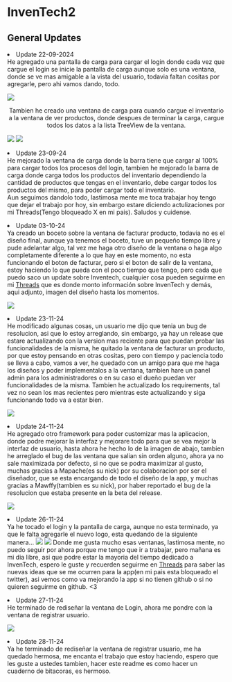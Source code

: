 # InvenTech2

## General Updates
<p align="centar">
  <li>Update 22-09-2024</li> He agregado una pantalla de carga para cargar el login donde cada vez que cargue el login se inicie la pantalla de carga aunque solo es una ventana, donde se ve mas amigable a la vista del usuario, todavia faltan cositas por agregarle, pero ahi vamos dando, todo.
</p>
<img src='/resources/screenshot/screenshot3.png'>
<p align="center">
  Tambien he creado una ventana de carga para cuando cargue el inventario a la ventana de ver productos, donde despues de terminar la carga, cargue todos los datos a la lista TreeView de la ventana.
</p>
<img src='/resources/screenshot/screenshot4.png'>
<img src='/resources/screenshot/screenshot5.png'>
<p align="center">
<li>Update 23-09-24</li> He mejorado la ventana de carga donde la barra tiene que cargar al 100% para cargar todos los procesos del login, tambien he mejorado la barra de carga donde carga todos los productos del inventario dependiendo la cantidad de productos que tengas en el inventario, debe cargar todos los productos del mismo, para poder cargar todo el inventario. <br> Aun seguimos dandolo todo, lastimosa mente me toca trabajar hoy tengo que dejar el trabajo por hoy, sin embargo estare diciendo actulizaciones por mi Threads(Tengo bloqueado X en mi pais).
Saludos y cuidense.
</p>
<p align="center">
  <li>Update 03-10-24</li> Ya creado un boceto sobre la ventana de facturar producto, todavia no es el diseño final, aunque ya tenemos el boceto, tuve un pequeño tiempo libre y pude adelantar algo, tal vez me haga otro diseño de la ventana o haga algo completamente diferente a lo que hay en este momento, no esta funcionando el boton de facturar, pero si el boton de salir de la ventana, estoy haciendo lo que pueda con el poco tiempo que tengo, pero cada que puedo saco un update sobre Inventech, cualquier cosa pueden seguirme en mi <a href='https://www.threads.net/@dumb.nox'>Threads</a> que es donde monto información sobre InvenTech y demás, aqui adjunto, imagen del diseño hasta los momentos.
</p>
<img src='/resources/screenshot/screenshot6.png'>
<p align='center'>
  <li>Update 23-11-24</li> He modificado algunas cosas, un usuario me dijo que tenia un bug de resolucion, asi que lo estoy arreglando, sin embargo, ya hay un release que estare actualizando con la version mas reciente para que puedan probar las funcionalidades de la misma, he quitado la ventana de facturar un producto, por que estoy pensando en otras cositas, pero con tiempo y paciencia todo se lleva a cabo, vamos a ver, he quedado con un amigo para que me haga los diseños y poder implementalos a la ventana, tambien hare un panel admin para los administradores o en su caso el dueño puedan ver funcionalidades de la misma. Tambien he actualizado los requirements, tal vez no sean los mas recientes pero mientras este actualizando y siga funcionando todo va a estar bien. 
</p>
<img src='/resources/screenshot/screenshot7.png'>
<p align='center'>
  <li>Update 24-11-24</li> He agregado otro framework para poder customizar mas la aplicacion, donde podre mejorar la interfaz y mejorare todo para que se vea mejor la interfaz de usuario, hasta ahora he hecho lo de la imagen de abajo, tambien he arreglado el bug de las ventana que salian sin orden alguno, ahora ya no sale maximizada por defecto, si no que se podra maximizar al gusto, muchas gracias a Mapache(es su nick) por su colaboracion por ser el diseñador, que se esta encargando de todo el diseño de la app, y muchas gracias a Mawffy(tambien es su nick), por haber reportado el bug de la resolucion que estaba presente en la beta del release. 
</p>
<img src='/resources/screenshot/screenshot8.png'>
<p align='center'>
  <li>Update 26-11-24</li> Ya he tocado el login y la pantalla de carga, aunque no esta terminado, ya que le falta agregarle el nuevo logo, esta quedando de la siguiente manera...
  <img src='/resources/screenshot/screenshot9.png'>
  <img src='/resources/screenshot/screenshot10.png'>
  Donde me gusta mucho esas ventanas, lastimosa mente, no puedo seguir por ahora porque me tengo que ir a trabajar, pero mañana es mi dia libre, asi que podre estar la mayoria del tiempo dedicado a InvenTech, espero le guste y recuerden seguirme en <a href='https://www.threads.net/@dumb.nox?hl=es'>Threads</a> para saber las nuevas ideas que se me ocurren para la app(en mi pais esta bloqueado el twitter), asi vemos como va mejorando la app si no tienen github o si no quieren seguirme en github. <3
</p>
<p align='center'>
  <li>Update 27-11-24</li> He terminado de rediseñar la ventana de Login, ahora me pondre con la ventana de registrar usuario. 
</p>
<img src='/resources/screenshot/screenshot11.png'>
<p align='center'>
  <li>Update 28-11-24</li> Ya he terminado de rediseñar la ventana de registrar usuario, me ha quedado hermosa, me encanta el trabajo que estoy haciendo, espero que les guste a ustedes tambien, hacer este readme es como hacer un cuaderno de bitacoras, es hermoso.
</p>